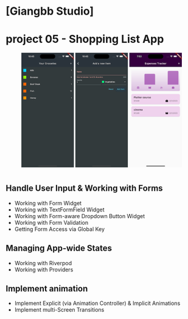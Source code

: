 # [Giangbb Studio]

# project 05 - Shopping List App

<div class="image-container" align="center">
  <img src="readme/img1.png" alt="Image 1"  height="300">
  <img src="readme/img2.png" alt="Image 2"  height="300">
  <img src="readme/img3.png" alt="Image 3"  height="300">
</div>

#

## Handle User Input & Working with Forms

- Working with Form Widget
- Working with TextFormField Widget
- Working with Form-aware Dropdown Button Widget
- Working with Form Validation
- Getting Form Access via Global Key

## Managing App-wide States

- Working with Riverpod
- Working with Providers

## Implement animation

- Implement Explicit (via Animation Controller) & Implicit Animations
- Implement multi-Screen Transitions
